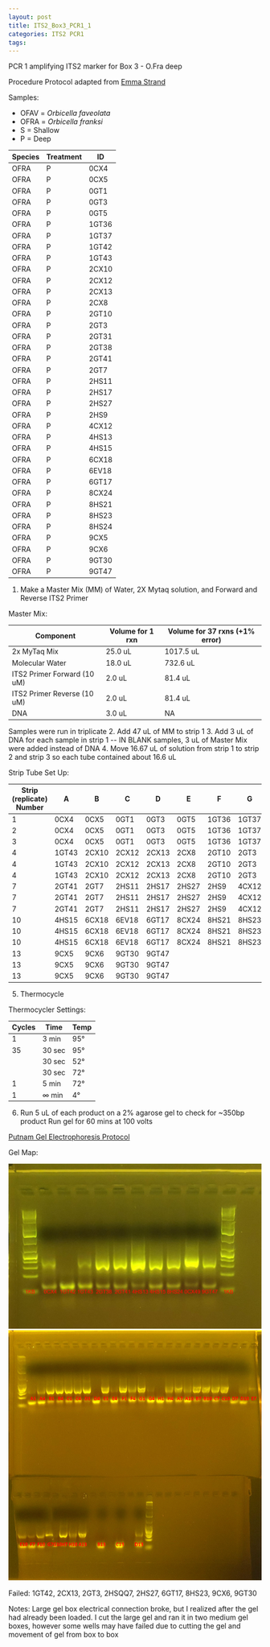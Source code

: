 ```yaml
---
layout: post
title: ITS2_Box3_PCR1_1
categories: ITS2 PCR1
tags:
---
```

PCR 1 amplifying ITS2 marker for Box 3 - O.Fra deep




Procedure
Protocol adapted from [Emma Strand](https://emmastrand.github.io/EmmaStrand_Notebook/ITS2-Sequencing-Protocol/)

Samples:
- OFAV = *Orbicella faveolata*
- OFRA = *Orbicella franksi*
- S = Shallow
- P = Deep

| Species | Treatment | ID    |
|---------|-----------|-------|
| OFRA    | P         | 0CX4  |
| OFRA    | P         | 0CX5  |
| OFRA    | P         | 0GT1  |
| OFRA    | P         | 0GT3  |
| OFRA    | P         | 0GT5  |
| OFRA    | P         | 1GT36 |
| OFRA    | P         | 1GT37 |
| OFRA    | P         | 1GT42 |
| OFRA    | P         | 1GT43 |
| OFRA    | P         | 2CX10 |
| OFRA    | P         | 2CX12 |
| OFRA    | P         | 2CX13 |
| OFRA    | P         | 2CX8  |
| OFRA    | P         | 2GT10 |
| OFRA    | P         | 2GT3  |
| OFRA    | P         | 2GT31 |
| OFRA    | P         | 2GT38 |
| OFRA    | P         | 2GT41 |
| OFRA    | P         | 2GT7  |
| OFRA    | P         | 2HS11 |
| OFRA    | P         | 2HS17 |
| OFRA    | P         | 2HS27 |
| OFRA    | P         | 2HS9  |
| OFRA    | P         | 4CX12 |
| OFRA    | P         | 4HS13 |
| OFRA    | P         | 4HS15 |
| OFRA    | P         | 6CX18 |
| OFRA    | P         | 6EV18 |
| OFRA    | P         | 6GT17 |
| OFRA    | P         | 8CX24 |
| OFRA    | P         | 8HS21 |
| OFRA    | P         | 8HS23 |
| OFRA    | P         | 8HS24 |
| OFRA    | P         | 9CX5  |
| OFRA    | P         | 9CX6  |
| OFRA    | P         | 9GT30 |
| OFRA    | P         | 9GT47 |


1. Make a Master Mix (MM) of Water, 2X Mytaq solution, and Forward and Reverse ITS2 Primer

Master Mix:

| Component                   | Volume for 1 rxn  |  Volume for 37 rxns (+1% error)  |
|-----------------------------|-------------------|----------------------------------|
| 2x MyTaq Mix                | 25.0 uL           | 1017.5 uL                        |
| Molecular Water             | 18.0 uL           | 732.6 uL                         |
| ITS2 Primer Forward (10 uM) | 2.0  uL           | 81.4 uL                          |
| ITS2 Primer Reverse (10 uM) | 2.0  uL           | 81.4 uL                          |
| DNA                         | 3.0 uL            | NA                               |

Samples were run in triplicate
2. Add 47 uL of MM to strip 1
3. Add 3 uL of DNA for each sample in strip 1 -- IN BLANK samples, 3 uL of Master Mix were added instead of DNA
4. Move 16.67 uL of solution from strip 1 to strip 2 and strip 3 so each tube contained about 16.6 uL


Strip Tube Set Up:

| Strip (replicate) Number | A     | B     | C      | D     | E     | F      | G     | H      |
|--------------------------|-------|-------|--------|-------|-------|--------|-------|--------|
| 1                        | 0CX4  | 0CX5  | 0GT1   | 0GT3  | 0GT5  | 1GT36  | 1GT37 | 1GT42  |
| 2                        | 0CX4  | 0CX5  | 0GT1   | 0GT3  | 0GT5  | 1GT36  | 1GT37 | 1GT42  |
| 3                        | 0CX4  | 0CX5  | 0GT1   | 0GT3  | 0GT5  | 1GT36  | 1GT37 | 1GT42  |
| 4                        | 1GT43 | 2CX10 | 2CX12  | 2CX13 | 2CX8  | 2GT10  | 2GT3  | 2GT38  |
| 4                        | 1GT43 | 2CX10 | 2CX12  | 2CX13 | 2CX8  | 2GT10  | 2GT3  | 2GT38  |
| 4                        | 1GT43 | 2CX10 | 2CX12  | 2CX13 | 2CX8  | 2GT10  | 2GT3  | 2GT38  |
| 7                        | 2GT41 | 2GT7  | 2HS11  | 2HS17 | 2HS27 | 2HS9   | 4CX12 | 4HS13  |
| 7                        | 2GT41 | 2GT7  | 2HS11  | 2HS17 | 2HS27 | 2HS9   | 4CX12 | 4HS13  |
| 7                        | 2GT41 | 2GT7  | 2HS11  | 2HS17 | 2HS27 | 2HS9   | 4CX12 | 4HS13  |
| 10                       | 4HS15 | 6CX18 | 6EV18  | 6GT17 | 8CX24 | 8HS21  | 8HS23 | 8HS24  |
| 10                       | 4HS15 | 6CX18 | 6EV18  | 6GT17 | 8CX24 | 8HS21  | 8HS23 | 8HS24  |
| 10                       | 4HS15 | 6CX18 | 6EV18  | 6GT17 | 8CX24 | 8HS21  | 8HS23 | 8HS24  |
| 13                       | 9CX5  | 9CX6  | 9GT30  | 9GT47 |       |        |       |        |
| 13                       | 9CX5  | 9CX6  | 9GT30  | 9GT47 |       |        |       |        |
| 13                       | 9CX5  | 9CX6  | 9GT30  | 9GT47 |       |        |       |        |


5. Thermocycle

Thermocycler Settings:

| Cycles | Time   | Temp |
|--------|--------|------|
| 1 	   | 3 min  | 95°  |
| 35     | 30 sec | 95°  |
|        | 30 sec | 52°  |
|        | 30 sec | 72°  |
| 1      | 5 min  | 72°  |
| 1      | ∞ min  | 4°   |

6. Run 5 uL of each product on a 2% agarose gel to check for ~350bp product
   Run gel for 60 mins at 100 volts

[Putnam Gel Electrophoresis Protocol](https://emmastrand.github.io/EmmaStrand_Notebook/Gel-Electrophoresis-Protocol/)

Gel Map:

![](https://raw.githubusercontent.com/wdunster/WDPrada_Lab_Notebook/master/images/ITS2_Gel18.png)
![](https://raw.githubusercontent.com/wdunster/WDPrada_Lab_Notebook/master/images/ITS2_Gel18-2.png)

Failed:
1GT42, 2CX13, 2GT3, 2HSQQ7, 2HS27, 6GT17, 8HS23, 9CX6, 9GT30

Notes:
Large gel box electrical connection broke, but I realized after the gel had already been loaded. I cut the large gel and ran it in two medium gel boxes, however some wells may have failed due to cutting the gel and movement of gel from box to box
